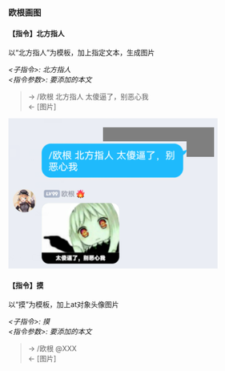 ### 欧根画图

#### 【指令】北方指人

以“北方指人”为模板，加上指定文本，生成图片
 
*<子指令>: 北方指人*  
*<指令参数>: 要添加的本文*

>  -> /欧根 北方指人 太傻逼了，别恶心我   
>  <- \[图片\]

![image](北方指人样例.png)

#### 【指令】摸

以“摸”为模板，加上at对象头像图片
 
*<子指令>: 摸*  
*<指令参数>: 要添加的本文*

>  -> /欧根 @XXX  
>  <- \[图片\]
